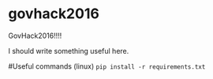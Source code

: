 # govhack2016
GovHack2016!!!!

I should write something useful here. 

#Useful commands (linux)
`pip install -r requirements.txt`

